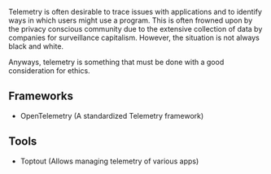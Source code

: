 Telemetry is often desirable to trace issues with applications and to identify ways in which users might use a program. This is often frowned upon by the privacy conscious community due to the extensive collection of data by companies for surveillance capitalism. However, the situation is not always black and white.

Anyways, telemetry is something that must be done with a good consideration for ethics.

## Frameworks
- OpenTelemetry (A standardized Telemetry framework)
## Tools
- Toptout (Allows managing telemetry of various apps)